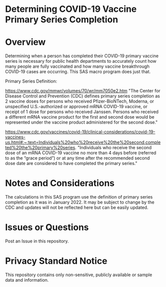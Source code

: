 # Determining COVID-19 Vaccine Primary Series Completion

# Overview
Determining when a person has completed their COVID-19 primary vaccine series is necessary for public health departments to accurately count how many people are fully vaccinated and how many vaccine breakthrough COVID-19 cases are occurring. This SAS macro program does just that. 

Primary Series Definition:

https://www.cdc.gov/mmwr/volumes/70/wr/mm7050e2.htm
"The Center for Disease Control and Prevention (CDC) defines primary series completion as 2 vaccine doses for persons who received Pfizer-BioNTech, Moderna, or unspecified U.S.-authorized or approved mRNA COVID-19 vaccine, or receipt of 1 dose for persons who received Janssen. Persons who received a different mRNA vaccine product for the first and second dose would be represented under the vaccine product administered for the second dose."

https://www.cdc.gov/vaccines/covid-19/clinical-considerations/covid-19-vaccines-us.html#:~:text=Individuals%20who%20receive%20the%20second,completed%20the%20primary%20series.
"Individuals who receive the second dose of an mRNA COVID-19 vaccine no more than 4 days before (referred to as the “grace period”) or at any time after the recommended second dose date are considered to have completed the primary series."

# Notes and Considerations
The calculations in this SAS program use the definition of primary series completion as it was in January 2022. It may be subject to change by the CDC and updates will not be reflected here but can be easily updated.

# Issues or Questions
Post an Issue in this repository.

# Privacy Standard Notice
This repository contains only non-sensitive, publicly available or sample data and information.

